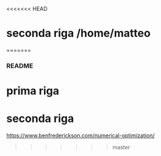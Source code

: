 <<<<<<< HEAD
# seconda riga /home/matteo
=======
### README
# prima riga
# seconda riga

https://www.benfrederickson.com/numerical-optimization/
>>>>>>> master
